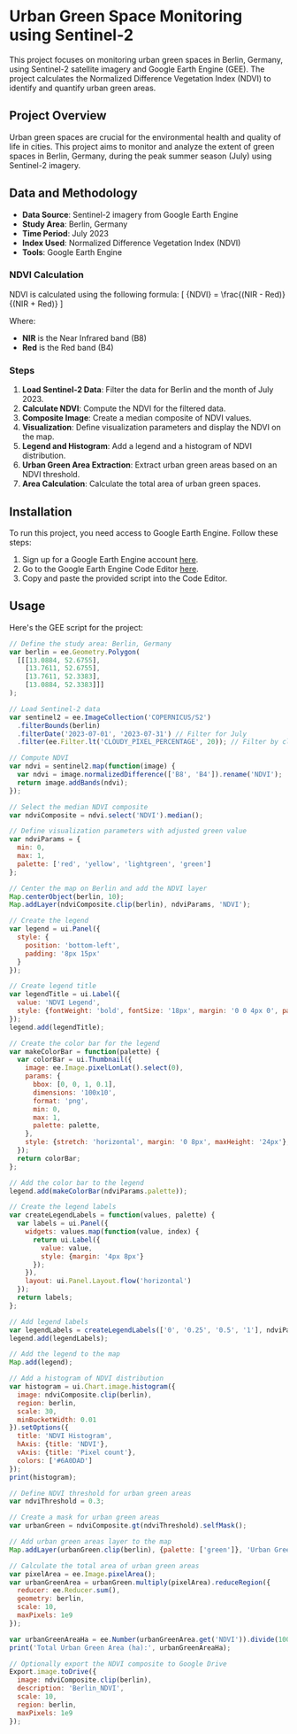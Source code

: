 # Urban Green Space Monitoring using Sentinel-2

This project focuses on monitoring urban green spaces in Berlin, Germany, using Sentinel-2 satellite imagery and Google Earth Engine (GEE). The project calculates the Normalized Difference Vegetation Index (NDVI) to identify and quantify urban green areas.

## Project Overview

Urban green spaces are crucial for the environmental health and quality of life in cities. This project aims to monitor and analyze the extent of green spaces in Berlin, Germany, during the peak summer season (July) using Sentinel-2 imagery.

## Data and Methodology

- **Data Source**: Sentinel-2 imagery from Google Earth Engine
- **Study Area**: Berlin, Germany
- **Time Period**: July 2023
- **Index Used**: Normalized Difference Vegetation Index (NDVI)
- **Tools**: Google Earth Engine

### NDVI Calculation

NDVI is calculated using the following formula:
\[ {NDVI} = \frac{(NIR - Red)}{(NIR + Red)} \]

Where:
- **NIR** is the Near Infrared band (B8)
- **Red** is the Red band (B4)

### Steps

1. **Load Sentinel-2 Data**: Filter the data for Berlin and the month of July 2023.
2. **Calculate NDVI**: Compute the NDVI for the filtered data.
3. **Composite Image**: Create a median composite of NDVI values.
4. **Visualization**: Define visualization parameters and display the NDVI on the map.
5. **Legend and Histogram**: Add a legend and a histogram of NDVI distribution.
6. **Urban Green Area Extraction**: Extract urban green areas based on an NDVI threshold.
7. **Area Calculation**: Calculate the total area of urban green spaces.

## Installation

To run this project, you need access to Google Earth Engine. Follow these steps:

1. Sign up for a Google Earth Engine account [here](https://earthengine.google.com/).
2. Go to the Google Earth Engine Code Editor [here](https://code.earthengine.google.com/).
3. Copy and paste the provided script into the Code Editor.

## Usage

Here's the GEE script for the project:

```javascript
// Define the study area: Berlin, Germany
var berlin = ee.Geometry.Polygon(
  [[[13.0884, 52.6755],
    [13.7611, 52.6755],
    [13.7611, 52.3383],
    [13.0884, 52.3383]]]
);

// Load Sentinel-2 data
var sentinel2 = ee.ImageCollection('COPERNICUS/S2')
  .filterBounds(berlin)
  .filterDate('2023-07-01', '2023-07-31') // Filter for July
  .filter(ee.Filter.lt('CLOUDY_PIXEL_PERCENTAGE', 20)); // Filter by cloud coverage

// Compute NDVI
var ndvi = sentinel2.map(function(image) {
  var ndvi = image.normalizedDifference(['B8', 'B4']).rename('NDVI');
  return image.addBands(ndvi);
});

// Select the median NDVI composite
var ndviComposite = ndvi.select('NDVI').median();

// Define visualization parameters with adjusted green value
var ndviParams = {
  min: 0,
  max: 1,
  palette: ['red', 'yellow', 'lightgreen', 'green']
};

// Center the map on Berlin and add the NDVI layer
Map.centerObject(berlin, 10);
Map.addLayer(ndviComposite.clip(berlin), ndviParams, 'NDVI');

// Create the legend
var legend = ui.Panel({
  style: {
    position: 'bottom-left',
    padding: '8px 15px'
  }
});

// Create legend title
var legendTitle = ui.Label({
  value: 'NDVI Legend',
  style: {fontWeight: 'bold', fontSize: '18px', margin: '0 0 4px 0', padding: '0'}
});
legend.add(legendTitle);

// Create the color bar for the legend
var makeColorBar = function(palette) {
  var colorBar = ui.Thumbnail({
    image: ee.Image.pixelLonLat().select(0),
    params: {
      bbox: [0, 0, 1, 0.1],
      dimensions: '100x10',
      format: 'png',
      min: 0,
      max: 1,
      palette: palette,
    },
    style: {stretch: 'horizontal', margin: '0 8px', maxHeight: '24px'},
  });
  return colorBar;
};

// Add the color bar to the legend
legend.add(makeColorBar(ndviParams.palette));

// Create the legend labels
var createLegendLabels = function(values, palette) {
  var labels = ui.Panel({
    widgets: values.map(function(value, index) {
      return ui.Label({
        value: value,
        style: {margin: '4px 8px'}
      });
    }),
    layout: ui.Panel.Layout.flow('horizontal')
  });
  return labels;
};

// Add legend labels
var legendLabels = createLegendLabels(['0', '0.25', '0.5', '1'], ndviParams.palette);
legend.add(legendLabels);

// Add the legend to the map
Map.add(legend);

// Add a histogram of NDVI distribution
var histogram = ui.Chart.image.histogram({
  image: ndviComposite.clip(berlin),
  region: berlin,
  scale: 30,
  minBucketWidth: 0.01
}).setOptions({
  title: 'NDVI Histogram',
  hAxis: {title: 'NDVI'},
  vAxis: {title: 'Pixel count'},
  colors: ['#6A0DAD']
});
print(histogram);

// Define NDVI threshold for urban green areas
var ndviThreshold = 0.3;

// Create a mask for urban green areas
var urbanGreen = ndviComposite.gt(ndviThreshold).selfMask();

// Add urban green areas layer to the map
Map.addLayer(urbanGreen.clip(berlin), {palette: ['green']}, 'Urban Green Areas');

// Calculate the total area of urban green areas
var pixelArea = ee.Image.pixelArea();
var urbanGreenArea = urbanGreen.multiply(pixelArea).reduceRegion({
  reducer: ee.Reducer.sum(),
  geometry: berlin,
  scale: 10,
  maxPixels: 1e9
});

var urbanGreenAreaHa = ee.Number(urbanGreenArea.get('NDVI')).divide(10000);
print('Total Urban Green Area (ha):', urbanGreenAreaHa);

// Optionally export the NDVI composite to Google Drive
Export.image.toDrive({
  image: ndviComposite.clip(berlin),
  description: 'Berlin_NDVI',
  scale: 10,
  region: berlin,
  maxPixels: 1e9
});
